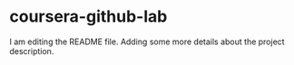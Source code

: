 # coursera-github-lab

I am editing the README file. Adding some more details about the project description.
